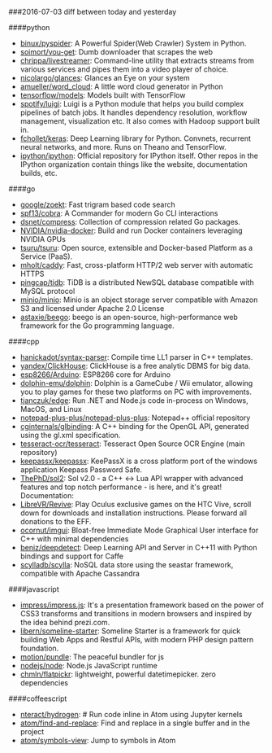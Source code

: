 ###2016-07-03
diff between today and yesterday

####python
* [binux/pyspider](https://github.com/binux/pyspider): A Powerful Spider(Web Crawler) System in Python.
* [soimort/you-get](https://github.com/soimort/you-get):  Dumb downloader that scrapes the web
* [chrippa/livestreamer](https://github.com/chrippa/livestreamer): Command-line utility that extracts streams from various services and pipes them into a video player of choice.
* [nicolargo/glances](https://github.com/nicolargo/glances): Glances an Eye on your system
* [amueller/word_cloud](https://github.com/amueller/word_cloud): A little word cloud generator in Python
* [tensorflow/models](https://github.com/tensorflow/models): Models built with TensorFlow
* [spotify/luigi](https://github.com/spotify/luigi): Luigi is a Python module that helps you build complex pipelines of batch jobs. It handles dependency resolution, workflow management, visualization etc. It also comes with Hadoop support built in.
* [fchollet/keras](https://github.com/fchollet/keras): Deep Learning library for Python. Convnets, recurrent neural networks, and more. Runs on Theano and TensorFlow.
* [ipython/ipython](https://github.com/ipython/ipython): Official repository for IPython itself. Other repos in the IPython organization contain things like the website, documentation builds, etc.

####go
* [google/zoekt](https://github.com/google/zoekt): Fast trigram based code search
* [spf13/cobra](https://github.com/spf13/cobra): A Commander for modern Go CLI interactions
* [dsnet/compress](https://github.com/dsnet/compress): Collection of compression related Go packages.
* [NVIDIA/nvidia-docker](https://github.com/NVIDIA/nvidia-docker): Build and run Docker containers leveraging NVIDIA GPUs
* [tsuru/tsuru](https://github.com/tsuru/tsuru): Open source, extensible and Docker-based Platform as a Service (PaaS).
* [mholt/caddy](https://github.com/mholt/caddy): Fast, cross-platform HTTP/2 web server with automatic HTTPS
* [pingcap/tidb](https://github.com/pingcap/tidb): TiDB is a distributed NewSQL database compatible with MySQL protocol
* [minio/minio](https://github.com/minio/minio): Minio is an object storage server compatible with Amazon S3 and licensed under Apache 2.0 License
* [astaxie/beego](https://github.com/astaxie/beego): beego is an open-source, high-performance web framework for the Go programming language.

####cpp
* [hanickadot/syntax-parser](https://github.com/hanickadot/syntax-parser): Compile time LL1 parser in C++ templates.
* [yandex/ClickHouse](https://github.com/yandex/ClickHouse): ClickHouse is a free analytic DBMS for big data.
* [esp8266/Arduino](https://github.com/esp8266/Arduino): ESP8266 core for Arduino
* [dolphin-emu/dolphin](https://github.com/dolphin-emu/dolphin): Dolphin is a GameCube / Wii emulator, allowing you to play games for these two platforms on PC with improvements.
* [tjanczuk/edge](https://github.com/tjanczuk/edge): Run .NET and Node.js code in-process on Windows, MacOS, and Linux
* [notepad-plus-plus/notepad-plus-plus](https://github.com/notepad-plus-plus/notepad-plus-plus): Notepad++ official repository
* [cginternals/glbinding](https://github.com/cginternals/glbinding): A C++ binding for the OpenGL API, generated using the gl.xml specification.
* [tesseract-ocr/tesseract](https://github.com/tesseract-ocr/tesseract): Tesseract Open Source OCR Engine (main repository)
* [keepassx/keepassx](https://github.com/keepassx/keepassx): KeePassX is a cross platform port of the windows application Keepass Password Safe.
* [ThePhD/sol2](https://github.com/ThePhD/sol2): Sol v2.0 - a C++ <-> Lua API wrapper with advanced features and top notch performance - is here, and it's great! Documentation:
* [LibreVR/Revive](https://github.com/LibreVR/Revive): Play Oculus exclusive games on the HTC Vive, scroll down for downloads and installation instructions. Please forward all donations to the EFF.
* [ocornut/imgui](https://github.com/ocornut/imgui): Bloat-free Immediate Mode Graphical User interface for C++ with minimal dependencies
* [beniz/deepdetect](https://github.com/beniz/deepdetect): Deep Learning API and Server in C++11 with Python bindings and support for Caffe
* [scylladb/scylla](https://github.com/scylladb/scylla): NoSQL data store using the seastar framework, compatible with Apache Cassandra

####javascript
* [impress/impress.js](https://github.com/impress/impress.js): It's a presentation framework based on the power of CSS3 transforms and transitions in modern browsers and inspired by the idea behind prezi.com.
* [libern/someline-starter](https://github.com/libern/someline-starter): Someline Starter is a framework for quick building Web Apps and Restful APIs, with modern PHP design pattern foundation.
* [motion/pundle](https://github.com/motion/pundle): The peaceful bundler for js
* [nodejs/node](https://github.com/nodejs/node): Node.js JavaScript runtime 
* [chmln/flatpickr](https://github.com/chmln/flatpickr): lightweight, powerful datetimepicker. zero dependencies

####coffeescript
* [nteract/hydrogen](https://github.com/nteract/hydrogen): # Run code inline in Atom using Jupyter kernels
* [atom/find-and-replace](https://github.com/atom/find-and-replace): Find and replace in a single buffer and in the project
* [atom/symbols-view](https://github.com/atom/symbols-view): Jump to symbols in Atom
